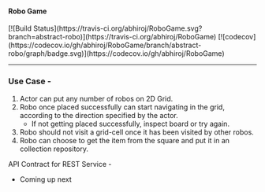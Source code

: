 <h4>Robo Game</h4>
[![Build Status](https://travis-ci.org/abhiroj/RoboGame.svg?branch=abstract-robo)](https://travis-ci.org/abhiroj/RoboGame)
[![codecov](https://codecov.io/gh/abhiroj/RoboGame/branch/abstract-robo/graph/badge.svg)](https://codecov.io/gh/abhiroj/RoboGame)
<hr/>
<h3>Use Case -</h3>

  1. Actor can put any number of robos on 2D Grid.
  2. Robo once placed successfully can start navigating in the grid, according to the direction specified by the actor.
      * If not getting placed successfully, inspect board or try again.
  3. Robo should not visit a grid-cell once it has been visited by other robos.
  4. Robo can choose to get the item from the square and put it in an collection repository.

API Contract for REST Service - 

- Coming up next
